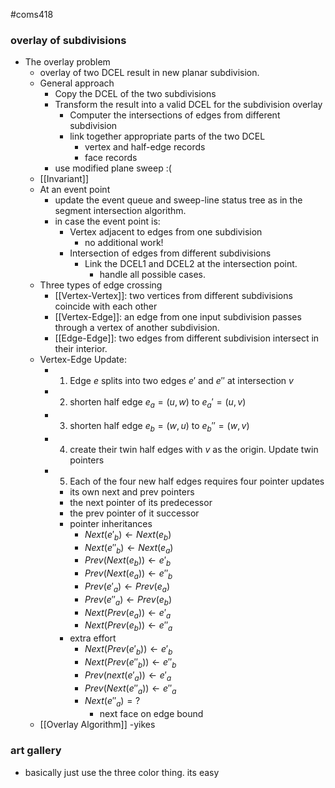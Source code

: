 #coms418 

### overlay of subdivisions
- The overlay problem
	- overlay of two DCEL result in new planar subdivision.
	- General approach
		- Copy the DCEL of the two subdivisions
		- Transform the result into a valid DCEL for the subdivision overlay
			- Computer the intersections of edges from different subdivision
			- link together appropriate parts of the two DCEL
				- vertex and half-edge records
				- face records
		- use modified plane sweep :(
	- [[Invariant]]
	- At an event point
		- update the event queue and sweep-line status tree as in the segment intersection algorithm.
		- in case the event point is:
			- Vertex adjacent to edges from one subdivision
				- no additional work!
			- Intersection of edges from different subdivisions
				- Link the DCEL1 and DCEL2 at the intersection point.
					- handle all possible cases.
	- Three types of edge crossing
		- [[Vertex-Vertex]]: two vertices from different subdivisions coincide with each other
		- [[Vertex-Edge]]: an edge from one input subdivision passes through a vertex of another subdivision.
		- [[Edge-Edge]]: two edges from different subdivision intersect in their interior.
	- Vertex-Edge Update:
		- 1. Edge $e$ splits into two edges $e'$ and $e''$ at intersection $v$
		- 2. shorten half edge $e_a = (u,w)$ to $e_a' = (u,v)$
		- 3. shorten half edge $e_b = (w,u)$ to $e_b'' = (w,v)$
		- 4. create their twin half edges with $v$ as the origin. Update twin pointers
		- 5. Each of the four new half edges requires four pointer updates
			- its own next and prev pointers
			- the next pointer of its predecessor
			- the prev pointer of it successor
			- pointer inheritances
				- $Next(e'_b) \leftarrow Next(e_b)$
				- $Next(e''_b)\leftarrow Next(e_a)$
				- $Prev(Next(e_b)) \leftarrow e'_b$
				- $Prev(Next(e_a)) \leftarrow e''_b$
				- $Prev(e'_a)\leftarrow Prev(e_a)$
				- $Prev(e''_a)\leftarrow Prev(e_b)$
				- $Next(Prev(e_a)) \leftarrow e'_a$
				- $Next(Prev(e_b)) \leftarrow e''_a$
			- extra effort
				- $Next(Prev(e'_b)) \leftarrow e'_b$
				- $Next(Prev(e''_b)) \leftarrow e''_b$
				- $Prev(next(e'_a)) \leftarrow e'_a$
				- $Prev(Next(e''_a)) \leftarrow e''_a$
				- $Next(e''_a)=?$
					- next face on edge bound
	- [[Overlay Algorithm]] -yikes
### art gallery
- basically just use the three color thing. its easy